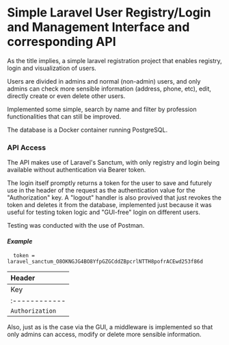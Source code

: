 # Simple Laravel User Registry/Login and Management Interface and corresponding API

As the title implies, a simple laravel registration project that enables registry, login and visualization of users.

Users are divided in admins and normal (non-admin) users, and only admins can check more sensible information (address, phone, etc), edit, directly create or even delete other users.

Implemented some simple, search by name and filter by profession functionalities that can still be improved. 

The database is a Docker container running PostgreSQL.

### API Access


The API makes use of Laravel's Sanctum, with only registry and login being available without authentication via Bearer token. 

The login itself promptly returns a token for the user to save and futurely use in the header of the request as the authentication value for the "Authorization" key. A "logout" handler is also provived that just revokes the token and deletes it from the database, implemented just because it was useful for testing token logic and "GUI-free" login on different users.

Testing was conducted with the use of Postman.

#### _Example_

```http
  token = laravel_sanctum_O8OKNGJG4BO8YfpGZGCddZBpcrlNTTH8pofrACEwd253f86d
```

| Header         |
| :------------ |
| Key           | Value         |
| :------------ | :------------ |
| `Authorization` | `Bearer laravel_sanctum_O8OKNGJG4BO8YfpGZGCddZBpcrlNTTH8pofrACEwd253f86d` |

Also, just as is the case via the GUI, a middleware is implemented so that only admins can access, modify or delete more sensible information.
